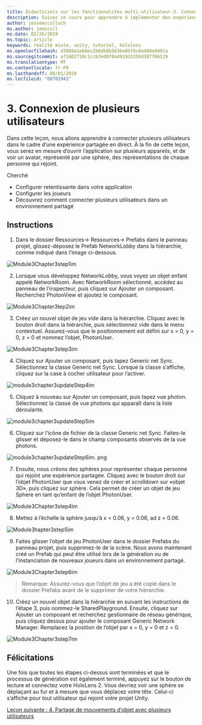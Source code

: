 ```yaml
---
title: Didacticiels sur les fonctionnalités multi-utilisateur-3. Connexion de plusieurs utilisateurs
description: Suivez ce cours pour apprendre à implémenter des expériences partagées multi-utilisateur dans une application HoloLens 2.
author: jessemcculloch
ms.author: jemccull
ms.date: 02/26/2019
ms.topic: article
keywords: réalité mixte, unity, tutoriel, hololens
ms.openlocfilehash: d3068a1ebbbc2b6db8b563be8bf8c6e488e9491a
ms.sourcegitcommit: af1602710c1ccb7ed870a491923350d387706129
ms.translationtype: MT
ms.contentlocale: fr-FR
ms.lasthandoff: 08/01/2019
ms.locfileid: "68701943"
---
```

# <a name="3-connecting-multiple-users"></a>3. Connexion de plusieurs utilisateurs

Dans cette leçon, nous allons apprendre à connecter plusieurs utilisateurs dans le cadre d’une expérience partagée en direct. À la fin de cette leçon, vous serez en mesure d’ouvrir l’application sur plusieurs appareils, et de voir un avatar, représenté par une sphère, des représentations de chaque personne qui rejoint. 

Cherché

- Configurer retentissante dans votre application
- Configurer les joueurs
- Découvrez comment connecter plusieurs utilisateurs dans un environnement partagé

## <a name="instructions"></a>Instructions

1. Dans le dossier Ressources-> Ressources-> Prefabs dans le panneau projet, glissez-déposez le Prefab NetworkLobby dans la hiérarchie, comme indiqué dans l’image ci-dessous.

![Module3Chapter3step1im](images/module3chapter3step1im.PNG)

2. Lorsque vous développez NetworkLobby, vous voyez un objet enfant appelé NetworkRoom. Avec NetworkRoom sélectionné, accédez au panneau de l’inspecteur, puis cliquez sur Ajouter un composant. Recherchez PhotonView et ajoutez le composant.

![Module3Chapter3tep2im](images/module3chapter3step2im.PNG)

3. Créez un nouvel objet de jeu vide dans la hiérarchie. Cliquez avec le bouton droit dans la hiérarchie, puis sélectionnez vide dans le menu contextuel. Assurez-vous que le positionnement est défini sur x = 0, y = 0, z = 0 et nommez l’objet, PhotonUser.

![Module3Chapter3step3im](images/module3chapter3step3im.PNG)

4. Cliquez sur Ajouter un composant, puis tapez Generic net Sync. Sélectionnez la classe Generic net Sync. Lorsque la classe s’affiche, cliquez sur la case à cocher utilisateur pour l’activer. 

![module3chapter3updateStep4im](images/module3chapter3updateStep4im.png)

5. Cliquez à nouveau sur Ajouter un composant, puis tapez vue photon. Sélectionnez la classe de vue photons qui apparaît dans la liste déroulante.

![module3chapter3updateStep5im](images/module3chapter3updateStep5im.png)

6. Cliquez sur l’icône de fichier de la classe Generic net Sync. Faites-le glisser et déposez-le dans le champ composants observés de la vue photons. 

![module3chapter3updateStep6im. png](images/module3chapter3updateStep6im.png) 

7. Ensuite, nous créons des sphères pour représenter chaque personne qui rejoint une expérience partagée. Cliquez avec le bouton droit sur l’objet PhotonUser que vous venez de créer et scrolldown sur «objet 3D», puis cliquez sur sphère. Cela permet de créer un objet de jeu Sphere en tant qu’enfant de l’objet PhotonUser.

![Module3Chapter3step4im](images/module3chapter3step4im.PNG)

8. Mettez à l’échelle la sphère jusqu’à x = 0.06, y = 0.06, ad z = 0.06.

![Module3hapter3step5im](images/module3chapter3step5im.PNG)

9. Faites glisser l’objet de jeu PhotonUser dans le dossier Prefabs du panneau projet, puis supprimez-le de la scène. Nous avons maintenant créé un Prefab qui peut être utilisé lors de la génération ou de l’instanciation de nouveaux joueurs dans un environnement partagé.

![Module3Chapter3step6im](images/module3chapter3step6im.PNG)

> Remarque: Assurez-vous que l’objet de jeu a été copié dans le dossier Prefabs avant de le supprimer de votre hiérarchie.

10. Créez un nouvel objet dans la hiérarchie en suivant les instructions de l’étape 3, puis nommez-le SharedPlayground. Ensuite, cliquez sur Ajouter un composant et recherchez gestionnaire de réseau générique, puis cliquez dessus pour ajouter le composant Generic Network Manager. Remplacez la position de l’objet par x = 0, y = 0 et z = 0.

![Module3Chapter3step7im](images/module3chapter3step7im.PNG)


## <a name="congratulations"></a>Félicitations

Une fois que toutes les étapes ci-dessus sont terminées et que le processus de génération est également terminé, appuyez sur le bouton de lecture et connectez votre HoloLens 2. Vous devriez voir une sphère se déplaçant au fur et à mesure que vous déplacez votre tête. Celui-ci s’affiche pour tout utilisateur qui rejoint votre projet Unity.

[Leçon suivante : 4. Partage de mouvements d’objet avec plusieurs utilisateurs](mrlearning-sharing(photon)-ch4.md)

